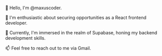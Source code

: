 👋 Hello, I'm @maxuscoder.

👀 I'm enthusiastic about securing opportunities as a React frontend developer.

🌱 Currently, I'm immersed in the realm of Supabase, honing my backend development skills.

📫 Feel free to reach out to me via Gmail.
